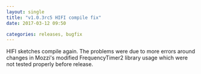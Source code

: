 ```yaml
---
layout: single
title: "v1.0.3rc5 HIFI compile fix"
date: 2017-03-12 09:50

categories: releases, bugfix
---
```


HIFI sketches compile again. The problems were due to more errors around changes in Mozzi's modified FrequencyTimer2 library usage which were not tested properly before release.